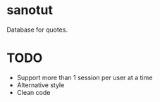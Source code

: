 sanotut
==========

Database for quotes.

TODO
====

* Support more than 1 session per user at a time
* Alternative style
* Clean code
